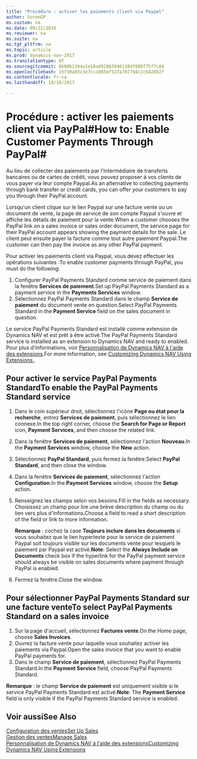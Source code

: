 ```yaml
---
title: "Procédure : activer les paiements client via Paypal"
author: SorenGP
ms.custom: na
ms.date: 09/22/2016
ms.reviewer: na
ms.suite: na
ms.tgt_pltfrm: na
ms.topic: article
ms.prod: dynamics-nav-2017
ms.translationtype: HT
ms.sourcegitcommit: 6b60b1344a1e18ad91863046110df880f75f7c04
ms.openlocfilehash: 15f30a03c3e7ccc865ef527a707794c2c6428b2f
ms.contentlocale: fr-ca
ms.lasthandoff: 10/16/2017

---
```


# <a name="how-to-enable-customer-payments-through-paypal"></a><span data-ttu-id="06dfd-102">Procédure : activer les paiements client via PayPal#</span><span class="sxs-lookup"><span data-stu-id="06dfd-102">How to: Enable Customer Payments Through PayPal#</span></span>
<span data-ttu-id="06dfd-103">Au lieu de collecter des paiements par l'intermédiaire de transferts bancaires ou de cartes de crédit, vous pouvez proposer à vos clients de vous payer via leur compte Paypal.</span><span class="sxs-lookup"><span data-stu-id="06dfd-103">As an alternative to collecting payments through bank transfer or credit cards, you can offer your customers to pay you through their PayPal account.</span></span>

<span data-ttu-id="06dfd-104">Lorsqu'un client clique sur le lien Paypal sur une facture vente ou un document de vente, la page de service de son compte Paypal s'ouvre et affiche les détails de paiement pour la vente.</span><span class="sxs-lookup"><span data-stu-id="06dfd-104">When a customer chooses the PayPal link on a sales invoice or sales order document, the service page for their PayPal account appears showing the payment details for the sale.</span></span> <span data-ttu-id="06dfd-105">Le client peut ensuite payer la facture comme tout autre paiement Paypal.</span><span class="sxs-lookup"><span data-stu-id="06dfd-105">The customer can then pay the invoice as any other PayPal payment.</span></span>

<span data-ttu-id="06dfd-106">Pour activer les paiements client via Paypal, vous devez effectuer les opérations suivantes :</span><span class="sxs-lookup"><span data-stu-id="06dfd-106">To enable customer payments through PayPal, you must do the following:</span></span>

1. <span data-ttu-id="06dfd-107">Configurer PayPal Payments Standard comme service de paiement dans la fenêtre **Services de paiement**.</span><span class="sxs-lookup"><span data-stu-id="06dfd-107">Set up PayPal Payments Standard as a payment service in the **Payments Services** window.</span></span>
2. <span data-ttu-id="06dfd-108">Sélectionnez PayPal Payments Standard dans le champ **Service de paiement** du document vente en question.</span><span class="sxs-lookup"><span data-stu-id="06dfd-108">Select PayPal Payments Standard in the **Payment Service** field on the sales document in question.</span></span>

<span data-ttu-id="06dfd-109">Le service PayPal Payments Standard est installé comme extension de Dynamics NAV et est prêt à être activé.</span><span class="sxs-lookup"><span data-stu-id="06dfd-109">The PayPal Payments Standard service is installed as an extension to Dynamics NAV and ready to enabled.</span></span> <span data-ttu-id="06dfd-110">Pour plus d'informations, voir [Personnalisation de Dynamics NAV à l'aide des extensions](ui-extensions.md).</span><span class="sxs-lookup"><span data-stu-id="06dfd-110">For more information, see [Customizing Dynamics NAV Using Extensions ](ui-extensions.md).</span></span>

## <a name="to-enable-the-paypal-payments-standard-service"></a><span data-ttu-id="06dfd-111">Pour activer le service PayPal Payments Standard</span><span class="sxs-lookup"><span data-stu-id="06dfd-111">To enable the PayPal Payments Standard service</span></span>
1. <span data-ttu-id="06dfd-112">Dans le coin supérieur droit, sélectionnez l'icône **Page ou état pour la recherche**, entrez **Services de paiement**, puis sélectionnez le lien connexe.</span><span class="sxs-lookup"><span data-stu-id="06dfd-112">In the top right corner, choose the **Search for Page or Report** icon, **Payment Services**, and then choose the related link.</span></span>  
2. <span data-ttu-id="06dfd-113">Dans la fenêtre **Services de paiement**, sélectionnez l'action **Nouveau**.</span><span class="sxs-lookup"><span data-stu-id="06dfd-113">In the **Payment Services** window, choose the **New** action.</span></span>
3. <span data-ttu-id="06dfd-114">Sélectionnez **PayPal Standard**, puis fermez la fenêtre.</span><span class="sxs-lookup"><span data-stu-id="06dfd-114">Select **PayPal Standard**, and then close the window.</span></span>
4. <span data-ttu-id="06dfd-115">Dans la fenêtre **Services de paiement**, sélectionnez l'action **Configuration**.</span><span class="sxs-lookup"><span data-stu-id="06dfd-115">In the **Payment Services** window, choose the **Setup** action.</span></span>
5. <span data-ttu-id="06dfd-116">Renseignez les champs selon vos besoins.</span><span class="sxs-lookup"><span data-stu-id="06dfd-116">Fill in the fields as necessary.</span></span> <span data-ttu-id="06dfd-117">Choisissez un champ pour lire une brève description du champ ou du lien vers plus d'informations.</span><span class="sxs-lookup"><span data-stu-id="06dfd-117">Choose a field to read a short description of the field or link to more information.</span></span>

    <span data-ttu-id="06dfd-118">**Remarque** : cochez la case **Toujours inclure dans les documents** si vous souhaitez que le lien hypertexte pour le service de paiement Paypal soit toujours visible sur les documents vente pour lesquels le paiement par Paypal est activé.</span><span class="sxs-lookup"><span data-stu-id="06dfd-118">**Note**: Select the **Always Include on Documents** check box if the hyperlink for the PayPal payment service should always be visible on sales documents where payment through PayPal is enabled.</span></span>

6. <span data-ttu-id="06dfd-119">Fermez la fenêtre.</span><span class="sxs-lookup"><span data-stu-id="06dfd-119">Close the window.</span></span>

## <a name="to-select-paypal-payments-standard-on-a-sales-invoice"></a><span data-ttu-id="06dfd-120">Pour sélectionner PayPal Payments Standard sur une facture vente</span><span class="sxs-lookup"><span data-stu-id="06dfd-120">To select PayPal Payments Standard on a sales invoice</span></span>
1. <span data-ttu-id="06dfd-121">Sur la page d'accueil, sélectionnez **Factures vente**.</span><span class="sxs-lookup"><span data-stu-id="06dfd-121">On the Home page, choose **Sales Invoices**.</span></span>
2. <span data-ttu-id="06dfd-122">Ouvrez la facture vente pour laquelle vous souhaitez activer les paiements via Paypal.</span><span class="sxs-lookup"><span data-stu-id="06dfd-122">Open the sales invoice that you want to enable PayPal payments for.</span></span>
3. <span data-ttu-id="06dfd-123">Dans le champ **Service de paiement**, sélectionnez PayPal Payments Standard.</span><span class="sxs-lookup"><span data-stu-id="06dfd-123">In the **Payment Service** field, choose PayPal Payments Standard.</span></span>

<span data-ttu-id="06dfd-124">**Remarque** : le champ **Service de paiement** est uniquement visible si le service PayPal Payments Standard est activé.</span><span class="sxs-lookup"><span data-stu-id="06dfd-124">**Note**: The **Payment Service** field is only visible if the PayPal Payments Standard service is enabled.</span></span>   

## <a name="see-also"></a><span data-ttu-id="06dfd-125">Voir aussi</span><span class="sxs-lookup"><span data-stu-id="06dfd-125">See Also</span></span>  
[<span data-ttu-id="06dfd-126">Configuration des ventes</span><span class="sxs-lookup"><span data-stu-id="06dfd-126">Set Up Sales</span></span>](sales-setup-sales.md)  
[<span data-ttu-id="06dfd-127">Gestion des ventes</span><span class="sxs-lookup"><span data-stu-id="06dfd-127">Manage Sales</span></span>](sales-manage-sales.md)  
[<span data-ttu-id="06dfd-128">Personnalisation de Dynamics NAV à l'aide des extensions</span><span class="sxs-lookup"><span data-stu-id="06dfd-128">Customizing Dynamics NAV Using Extensions</span></span>](ui-extensions.md)

